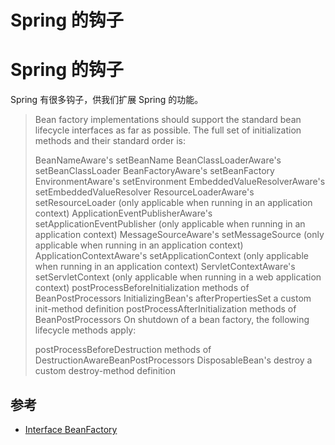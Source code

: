# Spring 的钩子


# Spring 的钩子

Spring 有很多钩子，供我们扩展 Spring 的功能。

> Bean factory implementations should support the standard bean lifecycle interfaces as far as possible. The full set of initialization methods and their standard order is:
>
> BeanNameAware's setBeanName
> BeanClassLoaderAware's setBeanClassLoader
> BeanFactoryAware's setBeanFactory
> EnvironmentAware's setEnvironment
> EmbeddedValueResolverAware's setEmbeddedValueResolver
> ResourceLoaderAware's setResourceLoader (only applicable when running in an application context)
> ApplicationEventPublisherAware's setApplicationEventPublisher (only applicable when running in an application context)
> MessageSourceAware's setMessageSource (only applicable when running in an application context)
> ApplicationContextAware's setApplicationContext (only applicable when running in an application context)
> ServletContextAware's setServletContext (only applicable when running in a web application context)
> postProcessBeforeInitialization methods of BeanPostProcessors
> InitializingBean's afterPropertiesSet
> a custom init-method definition
> postProcessAfterInitialization methods of BeanPostProcessors
> On shutdown of a bean factory, the following lifecycle methods apply:
>
> postProcessBeforeDestruction methods of DestructionAwareBeanPostProcessors
> DisposableBean's destroy
> a custom destroy-method definition

## 参考

- [Interface BeanFactory](https://docs.spring.io/spring-framework/docs/current/javadoc-api/org/springframework/beans/factory/BeanFactory.html)
